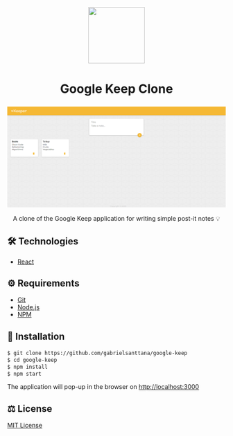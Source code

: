 <div align="center">
  <img src="https://i.pinimg.com/originals/09/96/92/099692d1d651d51b7caf3040fce0f748.png" width="130" height="130"/>  
</div>

# <div align="center">Google Keep Clone</div>

#####

<img src="./assets/web_homepage.png" />

<p align="center">A clone of the Google Keep application for writing simple post-it notes 💡</p> 

## 🛠️ Technologies

<ul>
  <li><a href="https://reactjs.org/">React</a></li>
</ul>

## ⚙️ Requirements

<ul>
  <li><a href="https://git-scm.com/">Git</a></li>
  <li><a href="https://nodejs.org/en">Node.js</a></li>
  <li><a href="https://www.npmjs.com/">NPM</a></li>
</ul>

## 🚀 Installation

```
$ git clone https://github.com/gabrielsanttana/google-keep
$ cd google-keep
$ npm install
$ npm start
```

The application will pop-up in the browser on [http://localhost:3000](http://localhost:3000)

## ⚖️ License

[MIT License](https://github.com/gabrielsanttana/google-keep/blob/master/LICENSE)
